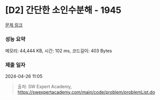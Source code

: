 # [D2] 간단한 소인수분해 - 1945 

[문제 링크](https://swexpertacademy.com/main/code/problem/problemDetail.do?contestProbId=AV5Pl0Q6ANQDFAUq) 

### 성능 요약

메모리: 44,444 KB, 시간: 102 ms, 코드길이: 403 Bytes

### 제출 일자

2024-04-26 11:05



> 출처: SW Expert Academy, https://swexpertacademy.com/main/code/problem/problemList.do